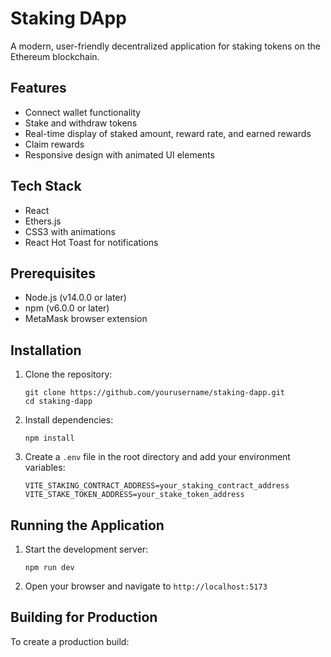 # Staking DApp

A modern, user-friendly decentralized application for staking tokens on the Ethereum blockchain.

## Features

- Connect wallet functionality
- Stake and withdraw tokens
- Real-time display of staked amount, reward rate, and earned rewards
- Claim rewards
- Responsive design with animated UI elements

## Tech Stack

- React
- Ethers.js
- CSS3 with animations
- React Hot Toast for notifications

## Prerequisites

- Node.js (v14.0.0 or later)
- npm (v6.0.0 or later)
- MetaMask browser extension

## Installation

1. Clone the repository:
   ```
   git clone https://github.com/yourusername/staking-dapp.git
   cd staking-dapp
   ```

2. Install dependencies:
   ```
   npm install
   ```

3. Create a `.env` file in the root directory and add your environment variables:
   ```
   VITE_STAKING_CONTRACT_ADDRESS=your_staking_contract_address
   VITE_STAKE_TOKEN_ADDRESS=your_stake_token_address
   ```

## Running the Application

1. Start the development server:
   ```
   npm run dev
   ```

2. Open your browser and navigate to `http://localhost:5173`

## Building for Production

To create a production build:
